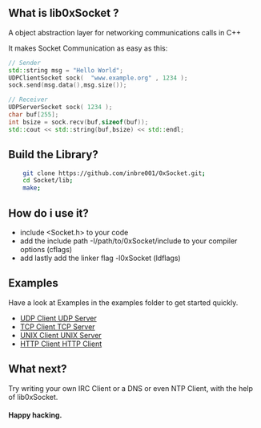 
## What is lib0xSocket ?
A object abstraction layer for networking communications calls in C++

It makes Socket Communication as easy as this:
```C++
// Sender 
std::string msg = "Hello World";
UDPClientSocket sock(  "www.example.org" , 1234 );
sock.send(msg.data(),msg.size());
```
```C++
// Receiver
UDPServerSocket sock( 1234 );
char buf[255];
int bsize = sock.recv(buf,sizeof(buf));
std::cout << std::string(buf,bsize) << std::endl;
```

## Build the Library?

```Bash
    git clone https://github.com/inbre001/0xSocket.git;
    cd Socket/lib;
    make;
```

## How do i use it? 

* include \<Socket.h\> to your code
* add the include path -I/path/to/0xSocket/include to your compiler options (cflags)
* add lastly add the linker flag -l0xSocket (ldflags)

## Examples

Have a look at Examples in the examples folder to get started quickly.

*  [ UDP Client ](example/udp_client.cpp) [ UDP Server ](example/udp_server.cpp)
*  [ TCP Client ](example/tcp_client.cpp) [ TCP Server ](example/tcp_server.cpp)
*  [ UNIX Client ](example/unix_client.cpp) [ UNIX Server ](example/unix_server.cpp)
*  [ HTTP Client ](example/http_client.cpp) [ HTTP Client ](example/http_server.cpp)  

## What next?

Try writing your own IRC Client or a DNS or even NTP Client, with the help of lib0xSocket.


#### Happy hacking.

